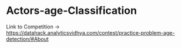# Actors-age-Classification
Link to Competition -> https://datahack.analyticsvidhya.com/contest/practice-problem-age-detection/#About
